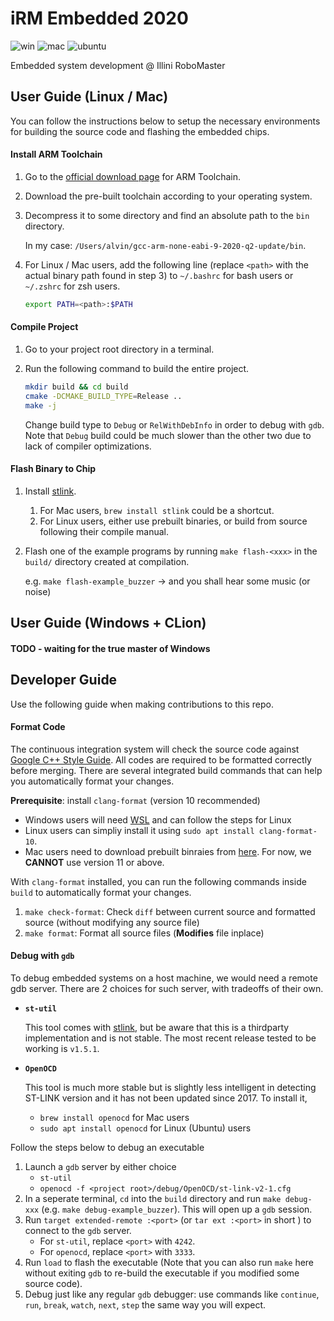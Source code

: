 # iRM Embedded 2020

![win](https://github.com/illini-robomaster/iRM_Embedded_2020/workflows/windows%20build/badge.svg)
![mac](https://github.com/illini-robomaster/iRM_Embedded_2020/workflows/mac%20build/badge.svg)
![ubuntu](https://github.com/illini-robomaster/iRM_Embedded_2020/workflows/ubuntu%20build/badge.svg)

Embedded system development @ Illini RoboMaster

## User Guide (Linux / Mac)

You can follow the instructions below to setup the necessary environments for 
building the source code and flashing the embedded chips.

#### Install ARM Toolchain

1. Go to the [official download page](https://developer.arm.com/open-source/gnu-toolchain/gnu-rm/downloads) 
   for ARM Toolchain.
2. Download the pre-built toolchain according to your operating system.
3. Decompress it to some directory and find an absolute path to the `bin` directory.

   In my case: `/Users/alvin/gcc-arm-none-eabi-9-2020-q2-update/bin`.

4. For Linux / Mac users, add the following line (replace `<path>` 
   with the actual binary path found in step 3) to `~/.bashrc` for bash users 
   or `~/.zshrc` for zsh users.

   ```sh
   export PATH=<path>:$PATH
   ```

#### Compile Project

1. Go to your project root directory in a terminal.
2. Run the following command to build the entire project.

   ```sh
   mkdir build && cd build
   cmake -DCMAKE_BUILD_TYPE=Release ..
   make -j
   ```

   Change build type to `Debug` or `RelWithDebInfo` in order to debug with `gdb`.
   Note that `Debug` build could be much slower than the other two due to lack 
   of compiler optimizations.

#### Flash Binary to Chip

1. Install [stlink](https://github.com/stlink-org/stlink). 

    1. For Mac users, `brew install stlink` could be a shortcut.
    2. For Linux users, either use prebuilt binaries, or build from source
       following their compile manual.

2. Flash one of the example programs by running `make flash-<xxx>` in the 
   `build/` directory created at compilation.

   e.g. `make flash-example_buzzer` -> and you shall hear some music (or noise)

## User Guide (Windows + CLion)

#### TODO - waiting for the true master of Windows

## Developer Guide

Use the following guide when making contributions to this repo.

#### Format Code

The continuous integration system will check the source code against 
[Google C++ Style Guide](https://google.github.io/styleguide/cppguide.html).
All codes are required to be formatted correctly before merging. There are several
integrated build commands that can help you automatically format your changes.

**Prerequisite**: install `clang-format` (version 10 recommended)

* Windows users will need 
  [WSL](https://docs.microsoft.com/en-us/windows/wsl/install-win10)
  and can follow the steps for Linux
* Linux users can simpliy install it using `sudo apt install clang-format-10`.
* Mac users need to download prebuilt binraies from
  [here](https://releases.llvm.org/download.html). For now, we **CANNOT**
  use version 11 or above.

With `clang-format` installed, you can run the following commands inside `build`
to automatically format your changes.

1. `make check-format`: Check `diff` between current source and 
   formatted source (without modifying any source file)
2. `make format`: Format all source files (**Modifies** file inplace)

#### Debug with `gdb`

To debug embedded systems on a host machine, we would need a remote gdb server. 
There are 2 choices for such server, with tradeoffs of their own.

* **`st-util`** 

  This tool comes with [stlink](#flash-binary-to-chip), but be aware 
  that this is a thirdparty implementation and is not stable. The most
  recent release tested to be working is `v1.5.1`.

* **`OpenOCD`**

  This tool is much more stable but is slightly less intelligent in detecting
  ST-LINK version and it has not been updated since 2017. To install it,

    * `brew install openocd` for Mac users
    * `sudo apt install openocd` for Linux (Ubuntu) users

Follow the steps below to debug an executable

1. Launch a `gdb` server by either choice
    * `st-util`
    * `openocd -f <project root>/debug/OpenOCD/st-link-v2-1.cfg`
2. In a seperate terminal, `cd` into the `build` directory and run `make debug-xxx`
   (e.g. `make debug-example_buzzer`). This will open up a `gdb` session.
3. Run `target extended-remote :<port>` (or `tar ext :<port>` in short )
   to connect to the `gdb` server. 
    * For `st-util`, replace `<port>` with `4242`.
    * For `openocd`, replace `<port>` with `3333`.
4. Run `load` to flash the executable (Note that you can also run `make` here 
   without exiting `gdb` to re-build the executable if you modified some 
   source code).
5. Debug just like any regular `gdb` debugger: use commands like `continue`,
   `run`, `break`, `watch`, `next`, `step` the same way you will expect.
